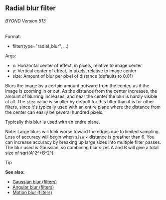 ## Radial blur filter 
###### BYOND Version 513

Format:
+   filter(type="radial_blur", ...)
<!-- -->
Args:
+   x: Horizontal center of effect, in pixels, relative to image center
+   y: Vertical center of effect, in pixels, relative to image center
+   size: Amount of blur per pixel of distance (defaults to 0.01)


Blurs the image by a certain amount outward from the center, as
if the image is zooming in or out. As the distance from the center
increases, the amount of blurring increases, and near the center the
blur is hardly visible at all. The `size` value is smaller by default
for this filter than it is for other filters, since it\'s typically used
with an entire plane where the distance from the center can easily be
several hundred pixels. 

Typically this blur is used with an
entire plane. 

Note: Large blurs will look worse toward the
edges due to limited sampling. Loss of accuracy will begin when `size` ×
distance is greather than 6. You can increase accuracy by breaking up
large sizes into multiple filter passes. The blur used is Gaussian, so
combining blur sizes A and B will give a total size of sqrt(A^2^+B^2^).

> [!TIP] 
> **See also:**
> +   [Gaussian blur (filters)](/ref/notes/filters/blur.md) 
> +   [Angular blur (filters)](/ref/notes/filters/angular_blur.md) 
> +   [Motion blur (filters)](/ref/notes/filters/motion_blur.md) <!-- -->